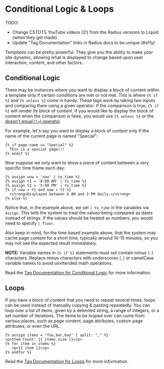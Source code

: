# Conditional Logic & Loops

TODO:

  * Change CSTDTS YouTube videos (2!) from the Radius versions to Liquid (when they get made).
  * Update "Tag Documentation" links in Radius docs to be unique (#a11y)

Templates can be pretty powerful. They give you the ability to make your site dynamic, allowing what is displayed to change based upon user interaction, content, and other factors.

## Conditional Logic

There may be instances where you want to display a block of content within a template only if certain conditions are met or not met. This is where `{% if %}` and `{% unless %}` come in handy. These tags work by taking two inputs and comparing them using a given operator. If the comparison is true, `{% if %}` will render its block of content. If you would like to display the block of content when the comparison is false, you would use `{% unless %}` or the [doesn't equal (`!=`) operator](https://shopify.github.io/liquid/basics/operators/).

For example, let's say you want to display a block of content only if the name of the current page is named "Special":

```
{% if page.name == "Special" %}
  This is a special page!!!
{% endif %}
```

Now suppose we only want to show a piece of content between a very specific time frame each day:

```
{% assign now = 'now' | to_time %}
{% assign t1 = '8:00 AM' | to_time %}
{% assign t2 = '5:00 PM' | to_time %}
{% if now > t1 and now < t2 %}
  <strong>Displayed between 8 AM and 5 PM daily.</strong>
{% else %}
```

Notice that, in the example above, we set `| to_time` in the variables via `assign`. This tells the system to treat the values being compared as dates instead of strings. If the values should be treated as numbers, you would need to specify `| floor`.

Also keep in mind, for the time based example above, that the system may cache page content for a short time, typically around 10-15 minutes, so you may not see the expected result immediately.

**NOTE:** Variable names in `{% if %}` statements must not contain minus (`-`) characters. Replace minus characters with underscores (`_`) or camelCase variable names to avoid unintended math operations.

Read the [Tag Documentation for Conditional Logic](https://cleanslatecms.wvu.edu/how-to/theme-development/tag-index/r-if-and-r-if-not) for more information.

## Loops

If you have a block of content that you need to repeat several times, loops can be used instead of manually copying & pasting repeatedly. You can loop over a list of items, given by a delimited string, a range of integers, or a set number of iterations. The items to be looped over can come from various places, such as page content, page attributes, custom page attributes, or even the URL.

```
{% assign items = "foo,bar,baz" | split: "," %}
<p>Item Count: {{ items.size }}</p>
{% for item in items %}
   <p>{{ item }}</p>
{% endfor %}
```

Read the [Tag Documentation for Loops](https://cleanslatecms.wvu.edu/how-to/theme-development/tag-index/r-loop) for more information.
